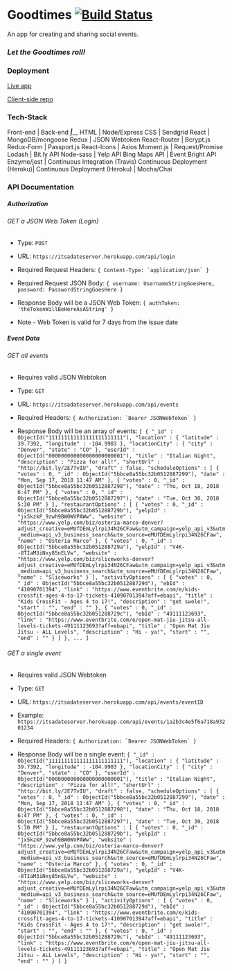 # Goodtimes [![Build Status](https://travis-ci.org/thinkful-ei22/its_a_date_server.svg?branch=master)](https://travis-ci.org/thinkful-ei22/its_a_date_server)

An app for creating and sharing social events.

### *Let the Goodtimes roll!*

### Deployment

[Live app](https://goodtimes-client.herokuapp.com/)

[Client-side repo](https://github.com/thinkful-ei22/its_a_date_client)


### Tech-Stack

Front-end                      | Back-end
_______________________________|_________________________________
 HTML                          |  Node/Express
 CSS                           |  Sendgrid
 React                         |  MongoDB/mongoose
 Redux                         |  JSON Webtoken
 React-Router                  |  Bcrypt.js
 Redux-Form                    |  Passport.js
 React-Icons                   |  Axios
 Moment.js                     |  Request/Promise
 Lodash                        |  Bit.ly API
 Node-sass                     |  Yelp API
 Bing Maps API                 |  Event Bright API
 Enzyme/jest                   |  Continuous Integration (Travis)
 Continuous Deployment (Heroku)|  Continuous Deployment (Heroku)
                               |  Mocha/Chai



### API Documentation

##### Authorization

###### GET a JSON Web Token (Login)

* Type: `POST`

* URL: `https://itsadateserver.herokuapp.com/api/login`

* Required Request Headers: ```{
  Content-Type: `application/json`
}```

* Required Request JSON Body: ```{
  username: UsernameStringGoesHere,
  password: PasswordStringGoesHere
}```

* Response Body will be a JSON Web Token: ```{
  authToken: 'theTokenWillBeHereAsAString'
}```

* Note - Web Token is valid for 7 days from the issue date



##### Event Data

###### GET all events

* Requires valid JSON Webtoken

* Type: `GET`

* URL: `https://itsadateserver.herokuapp.com/api/events`

* Required Headers: ```{
  Authorization: `Bearer JSONWebToken`
}```

* Response Body will be an array of events: ```[
  {
  "_id" : ObjectId("111111111111111111111111"),
  "location" : {
    "latitude" : 39.7392,
    "longitude" : -104.9903
  },
  "locationCity" : {
    "city" : "Denver",
    "state" : "CO"
  },
  "userId" : ObjectId("000000000000000000000001"),
  "title" : "Italian Night",
  "description" : "Pizza for all!",
  "shortUrl" : "http://bit.ly/2E7TvIU",
  "draft" : false,
  "scheduleOptions" : [
    {
      "votes" : 0,
      "_id" : ObjectId("5bbce8a55bc32b0512887299"),
      "date" : "Mon, Sep 17, 2018 11:47 AM"
    },
    {
      "votes" : 0,
      "_id" : ObjectId("5bbce8a55bc32b0512887298"),
      "date" : "Thu, Oct 18, 2018 6:47 PM"
    },
    {
      "votes" : 0,
      "_id" : ObjectId("5bbce8a55bc32b0512887297"),
      "date" : "Tue, Oct 30, 2018 5:30 PM"
    }
  ],
  "restaurantOptions" : [
    {
      "votes" : 0,
      "_id" : ObjectId("5bbce8a55bc32b051288729b"),
      "yelpId" : "jx5kzkP_9zwh9BW0WVPAWw",
      "website" : "https://www.yelp.com/biz/osteria-marco-denver?adjust_creative=eMUfDEmLylrpi34N26CFaw&utm_campaign=yelp_api_v3&utm_medium=api_v3_business_search&utm_source=eMUfDEmLylrpi34N26CFaw",
      "name" : "Osteria Marco"
    },
    {
      "votes" : 0,
      "_id" : ObjectId("5bbce8a55bc32b051288729a"),
      "yelpId" : "V4K--8TIaM3iNxy85nELVw",
      "website" : "https://www.yelp.com/biz/sliceworks-denver?adjust_creative=eMUfDEmLylrpi34N26CFaw&utm_campaign=yelp_api_v3&utm_medium=api_v3_business_search&utm_source=eMUfDEmLylrpi34N26CFaw",
      "name" : "Sliceworks"
    }
  ],
  "activityOptions" : [
    {
      "votes" : 0,
      "_id" : ObjectId("5bbce8a55bc32b051288729d"),
      "ebId" : "41090701394",
      "link" : "https://www.eventbrite.com/e/kids-crossfit-ages-4-to-17-tickets-41090701394?aff=ebapi",
      "title" : "Kids CrossFit - Ages 4 to 17!",
      "description" : "get swole!",
      "start" : "",
      "end" : ""
    },
    {
      "votes" : 0,
      "_id" : ObjectId("5bbce8a55bc32b051288729c"),
      "ebId" : "49111123693",
      "link" : "https://www.eventbrite.com/e/open-mat-jiu-jitsu-all-levels-tickets-49111123693?aff=ebapi",
      "title" : "Open Mat Jiu Jitsu - ALL Levels",
      "description" : "Hi - ya!",
      "start" : "",
      "end" : ""
    }
  ]
}, ...
]```


###### GET a single event

* Requires valid JSON Webtoken

* Type: `GET`

* URL: `https://itsadateserver.herokuapp.com/api/events/eventID`
* Example: `https://itsadateserver.herokuapp.com/api/events/1a2b3c4e5f6a718a93201234`

* Required Headers: ```{
  Authorization: `Bearer JSONWebToken`
}```

* Response Body will be a single event: ```{
  "_id" : ObjectId("111111111111111111111111"),
  "location" : {
    "latitude" : 39.7392,
    "longitude" : -104.9903
  },
  "locationCity" : {
    "city" : "Denver",
    "state" : "CO"
  },
  "userId" : ObjectId("000000000000000000000001"),
  "title" : "Italian Night",
  "description" : "Pizza for all!",
  "shortUrl" : "http://bit.ly/2E7TvIU",
  "draft" : false,
  "scheduleOptions" : [
    {
      "votes" : 0,
      "_id" : ObjectId("5bbce8a55bc32b0512887299"),
      "date" : "Mon, Sep 17, 2018 11:47 AM"
    },
    {
      "votes" : 0,
      "_id" : ObjectId("5bbce8a55bc32b0512887298"),
      "date" : "Thu, Oct 18, 2018 6:47 PM"
    },
    {
      "votes" : 0,
      "_id" : ObjectId("5bbce8a55bc32b0512887297"),
      "date" : "Tue, Oct 30, 2018 5:30 PM"
    }
  ],
  "restaurantOptions" : [
    {
      "votes" : 0,
      "_id" : ObjectId("5bbce8a55bc32b051288729b"),
      "yelpId" : "jx5kzkP_9zwh9BW0WVPAWw",
      "website" : "https://www.yelp.com/biz/osteria-marco-denver?adjust_creative=eMUfDEmLylrpi34N26CFaw&utm_campaign=yelp_api_v3&utm_medium=api_v3_business_search&utm_source=eMUfDEmLylrpi34N26CFaw",
      "name" : "Osteria Marco"
    },
    {
      "votes" : 0,
      "_id" : ObjectId("5bbce8a55bc32b051288729a"),
      "yelpId" : "V4K--8TIaM3iNxy85nELVw",
      "website" : "https://www.yelp.com/biz/sliceworks-denver?adjust_creative=eMUfDEmLylrpi34N26CFaw&utm_campaign=yelp_api_v3&utm_medium=api_v3_business_search&utm_source=eMUfDEmLylrpi34N26CFaw",
      "name" : "Sliceworks"
    }
  ],
  "activityOptions" : [
    {
      "votes" : 0,
      "_id" : ObjectId("5bbce8a55bc32b051288729d"),
      "ebId" : "41090701394",
      "link" : "https://www.eventbrite.com/e/kids-crossfit-ages-4-to-17-tickets-41090701394?aff=ebapi",
      "title" : "Kids CrossFit - Ages 4 to 17!",
      "description" : "get swole!",
      "start" : "",
      "end" : ""
    },
    {
      "votes" : 0,
      "_id" : ObjectId("5bbce8a55bc32b051288729c"),
      "ebId" : "49111123693",
      "link" : "https://www.eventbrite.com/e/open-mat-jiu-jitsu-all-levels-tickets-49111123693?aff=ebapi",
      "title" : "Open Mat Jiu Jitsu - ALL Levels",
      "description" : "Hi - ya!",
      "start" : "",
      "end" : ""
    }
  ]
}```



